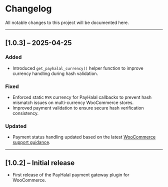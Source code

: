 # Changelog

All notable changes to this project will be documented here.

---

## [1.0.3] – 2025-04-25

### Added

- Introduced `get_payhalal_currency()` helper function to improve currency handling during hash validation.

### Fixed

- Enforced static `MYR` currency for PayHalal callbacks to prevent hash mismatch issues on multi-currency WooCommerce stores.
- Improved payment validation to ensure secure hash verification consistency.

### Updated

- Payment status handling updated based on the latest [WooCommerce support guidance](https://wordpress.org/support/topic/wc_add_notice-not-working-anymore/).

---

## [1.0.2] – Initial release

- First release of the PayHalal payment gateway plugin for WooCommerce.
